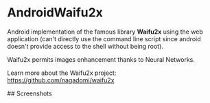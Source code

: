 # AndroidWaifu2x

Android implementation of the famous library **Waifu2x** using the web application (can't directly use the command line script since android doesn't provide access to the shell without being root).

Waifu2x permits images enhancement thanks to Neural Networks. 

Learn more about the Waifu2x project: https://github.com/nagadomi/waifu2x

## Screenshots 


